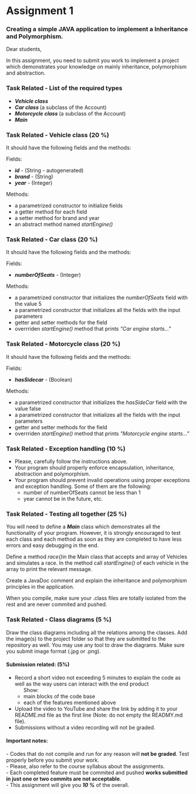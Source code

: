 <h1> Assignment 1 </h1>
<h3> Creating a simple JAVA application to implement a Inheritance and Polymorphism. </h3>

Dear students,

In this assignment, you need to submit you work to implement a project which demonstrates your knowledge on mainly
inheritance, polymorphism and abstraction.

<h3>Task Related - List of the required types</h3>
<ul>
    <li><strong><em>Vehicle class</em></strong></li>
    <li><strong><em>Car class </em></strong>(a subclass of the Account)</li>
    <li><strong><em>Motorcycle class </em></strong>(a subclass of the Account)</li>
    <li><strong><em>Main</em></strong></li>
</ul>

<h3>Task Related - Vehicle class <strong>(20 %)</strong></h3>
<p>It should have the following fields and the methods:</p>
<p>Fields:</p>
<ul>
    <li><strong><em>id</em></strong> - (String - autogenerated) </li>
    <li><strong><em>brand</em></strong> - (String) </li>
    <li><strong><em>year</em></strong> - (Integer) </li>
</ul>
<p>Methods:</p>
<ul>
    <li>a parametrized constructor to initialize fields</li>
    <li>a getter method for each field</li>
    <li>a setter method for brand and year</li>
    <li>an abstract method named <em>startEngine()</em></li>
</ul>

<h3>Task Related - Car class <strong>(20 %)</strong></h3>
<p>It should have the following fields and the methods:</p>
<p>Fields:</p>
<ul>
    <li><strong><em>numberOfSeats</em></strong> - (Integer) </li>
</ul>
<p>Methods:</p>
<ul>
    <li>a parametrized constructor that initializes the <em>numberOfSeats</em> field with the value 5</li>
    <li>a parametrized constructor that initializes all the fields with the input parameters</li>
    <li>getter and setter methods for the field</li>
    <li>overrriden <em>startEngine()</em> method that prints <em>"Car engine starts..."</em></li>
</ul>

<h3>Task Related - Motorcycle class <strong>(20 %)</strong></h3>
<p>It should have the following fields and the methods:</p>
<p>Fields:</p>
<ul>
    <li><strong><em>hasSidecar</em></strong> - (Boolean) </li>
</ul>
<p>Methods:</p>
<ul>
    <li>a parametrized constructor that initializes the <em>hasSideCar</em> field with the value false</li>
    <li>a parametrized constructor that initializes all the fields with the input parameters</li>
    <li>getter and setter methods for the field</li>
    <li>overrriden <em>startEngine()</em> method that prints <em>"Motorcycle engine starts..."</em></li>
</ul>

<h3>Task Related - Exception handling <strong>(10 %)</strong></h3>
<ul>
    <li>Please, carefully follow the instructions above.</li>
    <li>Your program should properly enforce encapsulation, inheritance, abstraction and polymorphism.</li>
    <li>Your program should prevent invalid operations using proper exceptions and exception handling. Some of them are
        the following:
        <ul>
            <li>number of numberOfSeats cannot be less than 1</li>
            <li>year cannot be in the future, etc.</li>
        </ul>
    </li>
</ul>

<h3>Task Related - Testing all together <strong>(25 %)</strong></h3>
<p> You will need to define a <strong><em>Main</em></strong> class which demonstrates all the functionality of
    your program. However, it is strongly encouraged to test each class and each method as soon as they are completed to
    have
    less errors and easy debugging in the end. </p>
<p> Define a method <em>race()</em>in the Main class that accepts and array of Vehicles and simulates a race. In the
    method call <em>startEngine()</em> of each vehicle in the array to print the relevant message.</p>
<p> Create a JavaDoc comment and explain the inheritance and polymorphism principles in the application.</p>
<p> When you compile, make sure your .class files are totally isolated from the rest and are never commited and pushed.
</p>


<h3>Task Related - Class diagrams <strong>(5 %)</strong></h3>
Draw the class diagrams including all the relations among the classes. Add the image(s) to the project
folder so that they are submitted to the repository as well. You may use any tool to draw the diagrams. Make sure you
submit image format (.jpg or .png).

<h4> Submission related: (5%)</h4>
<ul>
    <li> Record a short video not exceeding 5 minutes to explain the code as well as the way users can interact with the
        end product
        <ul>Show:
            <li> main blocks of the code base</li>
            <li> each of the features mentioned above</li>
        </ul>
    </li>
    <li> Upload the video to YouTube and share the link by adding it to your README.md file as the first line (Note: do
        not empty the READMY.md file).</li>
    <li> Submissions without a video recording will not be graded.</li>
</ul>

<h4>Important notes:</h4>
- Codes that do not compile and run for any reason will <strong>not be graded</strong>. Test properly before you submit
your work.<br />
- Please, also refer to the course syllabus about the assignments. <br />
- Each completed feature must be commited and pushed <strong>works submitted in just one or two commits are not
    acceptable</strong>. <br />
- This assignment will give you <strong><em>10 %</em></strong> of the overall. <br />

